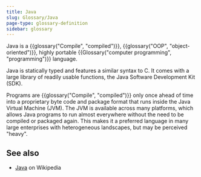 ```yaml
---
title: Java
slug: Glossary/Java
page-type: glossary-definition
sidebar: glossary
---
```


Java is a {{glossary("Compile", "compiled")}}, {{glossary("OOP", "object-oriented")}}, highly portable {{Glossary("computer programming", "programming")}} language.

Java is statically typed and features a similar syntax to C. It comes with a large library of readily usable functions, the Java Software Development Kit (SDK).

Programs are {{glossary("Compile", "compiled")}} only once ahead of time into a proprietary byte code and package format that runs inside the Java Virtual Machine (JVM). The JVM is available across many platforms, which allows Java programs to run almost everywhere without the need to be compiled or packaged again. This makes it a preferred language in many large enterprises with heterogeneous landscapes, but may be perceived "heavy".

## See also

- [Java](<https://en.wikipedia.org/wiki/Java_(programming_language)>) on Wikipedia
